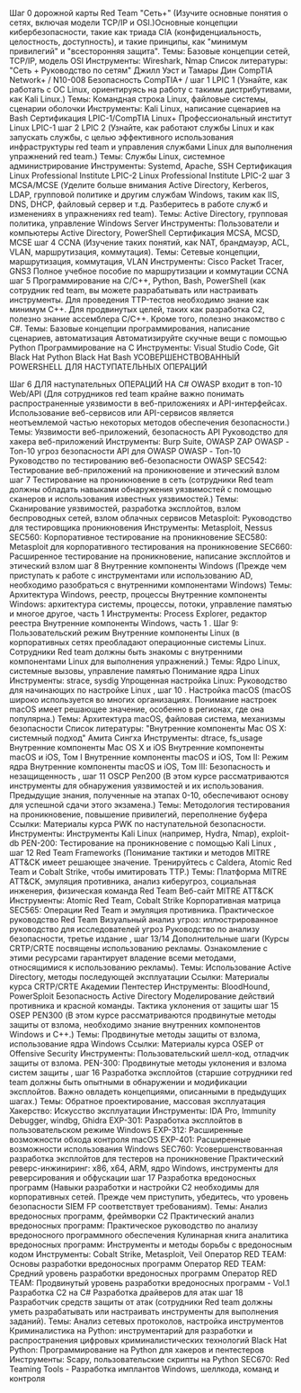 
Шаг 0 дорожной карты Red Team
"Сеть+" (Изучите основные понятия о сетях, включая модели TCP/IP и OSI.)Основные концепции кибербезопасности, такие как триада CIA (конфиденциальность, целостность, доступность), и такие принципы, как "минимум привилегий" и "всесторонняя защита".
Темы: Базовые концепции сетей, TCP/IP, модель OSI
Инструменты: Wireshark, Nmap
Список литературы: "Сеть + Руководство по сетям" Джилл Уэст и Тамары Дин
CompTIA Network+ / N10-008
Безопасность CompTIA+ /
шаг 1
LPIC 1 (Узнайте, как работать с ОС Linux, ориентируясь на работу с такими дистрибутивами, как Kali Linux.)
Темы: Командная строка Linux, файловые системы, сценарии оболочки
Инструменты: Kali Linux, написание сценариев на Bash
Сертификация LPIC-1/CompTIA Linux+
Профессиональный институт Linux LPIC-1
шаг 2
LPIC 2 (Узнайте, как работают службы Linux и как запускать службы, с целью эффективного использования инфраструктуры red team и управления службами Linux для выполнения упражнений red team.)
Темы: Службы Linux, системное администрирование
Инструменты: Systemd, Apache, SSH
Сертификация Linux Professional Institute LPIC-2
Linux Professional Institute LPIC-2
шаг 3
MCSA/MCSE (Уделите больше внимания Active Directory, Kerberos, LDAP, групповой политике и другим службам Windows, таким как IIS, DNS, DHCP, файловый сервер и т.д. Разберитесь в работе служб и изменениях в упражнениях red team).
Темы: Active Directory, групповая политика, управление Windows Server
Инструменты: Пользователи и компьютеры Active Directory, PowerShell
Сертификация MCSA, MCSD, MCSE
шаг 4
CCNA (Изучение таких понятий, как NAT, брандмауэр, ACL, VLAN, маршрутизация, коммутация).
Темы: Сетевые концепции, маршрутизация, коммутация, VLAN
Инструменты: Cisco Packet Tracer, GNS3
Полное учебное пособие по маршрутизации и коммутации CCNA
шаг 5
Программирование на C/C++, Python, Bash, PowerShell (как сотрудник red team, вы можете разрабатывать или настраивать инструменты. Для проведения TTP-тестов необходимо знание как минимум C++. Для продвинутых целей, таких как разработка C2, полезно знание ассемблера C/C++. Кроме того, полезно знакомство с C#.
Темы: Базовые концепции программирования, написание сценариев, автоматизация
Автоматизируйте скучные вещи с помощью Python
Программирование на C
Инструменты: Visual Studio Code, Git
Black Hat Python
Black Hat Bash
УСОВЕРШЕНСТВОВАННЫЙ POWERSHELL ДЛЯ НАСТУПАТЕЛЬНЫХ ОПЕРАЦИЙ

Шаг 6 ДЛЯ наступательных ОПЕРАЦИЙ НА C#
OWASP входит в топ-10 Web/API (Для сотрудников red team крайне важно понимать распространенные уязвимости в веб-приложениях и API-интерфейсах. Использование веб-сервисов или API-сервисов является неотъемлемой частью некоторых методов обеспечения безопасности.)
Темы: Уязвимости веб-приложений, безопасность API
Руководство для хакера веб-приложений
Инструменты: Burp Suite, OWASP ZAP
OWASP - Топ-10 угроз безопасности API для OWASP
OWASP - Топ-10
Руководство по тестированию веб-безопасности OWASP
SEC542: Тестирование веб-приложений на проникновение и этический взлом
шаг 7
Тестирование на проникновение в сеть (сотрудники Red team должны обладать навыками обнаружения уязвимостей с помощью сканеров и использования известных уязвимостей.)
Темы: Сканирование уязвимостей, разработка эксплойтов, взлом беспроводных сетей, взлом облачных сервисов
Metasploit: Руководство для тестировщика проникновения
Инструменты: Metasploit, Nessus
SEC560: Корпоративное тестирование на проникновение
SEC580: Metasploit для корпоративного тестирования на проникновение
SEC660: Расширенное тестирование на проникновение, написание эксплойтов и этический взлом
шаг 8
Внутренние компоненты Windows (Прежде чем приступать к работе с инструментами или использованию AD, необходимо разобраться с внутренними компонентами Windows)
Темы: Архитектура Windows, реестр, процессы
Внутренние компоненты Windows: архитектура системы, процессы, потоки, управление памятью и многое другое, часть 1
Инструменты: Process Explorer, редактор реестра
Внутренние компоненты Windows, часть 1
. Шаг 9: Пользовательский режим
Внутренние компоненты Linux (в корпоративных сетях преобладают операционные системы Linux. Сотрудники Red team должны быть знакомы с внутренними компонентами Linux для выполнения упражнений.)
Темы: Ядро Linux, системные вызовы, управление памятью
Понимание ядра Linux
Инструменты: strace, sysdig
Упрощенная настройка Linux: Руководство для начинающих по настройке Linux
, шаг 10
. Настройка macOS (macOS широко используется во многих организациях. Понимание настроек macOS имеет решающее значение, особенно в регионах, где она популярна.)
Темы: Архитектура macOS, файловая система, механизмы безопасности
Список литературы: "Внутренние компоненты Mac OS X: системный подход" Амита Сингха
Инструменты: dtrace, fs_usage
Внутренние компоненты Mac OS X и iOS
Внутренние компоненты macOS и iOS, Том I Внутренние компоненты
macOS и iOS, Том II: Режим ядра
Внутренние компоненты macOS и iOS, Том III: Безопасность и незащищенность
, шаг 11
OSCP Pen200 (В этом курсе рассматриваются инструменты для обнаружения уязвимостей и их использования. Предыдущие знания, полученные на этапах 0-10, обеспечивают основу для успешной сдачи этого экзамена.)
Темы: Методология тестирования на проникновение, повышение привилегий, переполнение буфера
Ссылки: Материалы курса PWK по наступательной безопасности.
Инструменты: Инструменты Kali Linux (например, Hydra, Nmap), exploit-db
PEN-200: Тестирование на проникновение с помощью Kali Linux
, шаг 12
Red Team Frameworks (Понимание тактики и методов MITRE ATT&CK имеет решающее значение. Тренируйтесь с Caldera, Atomic Red Team и Cobalt Strike, чтобы имитировать TTP.)
Темы: Платформа MITRE ATT&CK, эмуляция противника, анализ киберугроз, социальная инженерия, физическая команда Red Team
Веб-сайт MITRE ATT&CK
Инструменты: Atomic Red Team, Cobalt Strike
Корпоративная матрица
SEC565: Операции Red Team и эмуляция противника.
Практическое руководство Red Team
Визуальный анализ угроз: иллюстрированное руководство для исследователей угроз
Руководство по анализу безопасности, третье издание
, шаг 13/14
Дополнительные шаги (Курсы CRTP/CRTE посвящены использованию рекламы. Ознакомление с этими ресурсами гарантирует владение всеми методами, относящимися к использованию рекламы).
Темы: Использование Active Directory, методы последующей эксплуатации
Ссылки: Материалы курса CRTP/CRTE Академии Пентестер
Инструменты: BloodHound, PowerSploit
Безопасность Active Directory
Моделирование действий противника и красной команды.
Тактика уклонения от защиты
шаг 15
OSEP PEN300 (В этом курсе рассматриваются продвинутые методы защиты от взлома, необходимо знание внутренних компонентов Windows и C++.)
Темы: Продвинутые методы защиты от взлома, использование ядра Windows
Ссылки: Материалы курса OSEP от Offensive Security
Инструменты: Пользовательский шелл-код, отладчик защиты от взлома.
PEN-300: Продвинутые методы уклонения и взлома систем защиты
, шаг 16
Разработка эксплойтов (старшие сотрудники red team должны быть опытными в обнаружении и модификации эксплойтов. Важно овладеть концепциями, описанными в предыдущих шагах.)
Темы: Обратное проектирование, массовая эксплуатация
Хакерство: Искусство эксплуатации
Инструменты: IDA Pro, Immunity Debugger, windbg, Ghidra
EXP-301: Разработка эксплойтов в пользовательском режиме Windows
EXP-312: Расширенные возможности обхода контроля macOS
EXP-401: Расширенные возможности использования Windows
SEC760: Усовершенствованная разработка эксплойтов для тестеров на проникновение
Практический реверс-инжиниринг: x86, x64, ARM, ядро Windows, инструменты для реверсирования и обфускации
шаг 17
Разработка вредоносных программ (Навыки разработки и настройки C2 необходимы для корпоративных сетей. Прежде чем приступить, убедитесь, что уровень безопасности SIEM FP соответствует требованиям).
Темы: Анализ вредоносных программ, фреймворки C2
Практический анализ вредоносных программ: Практическое руководство по анализу вредоносного программного обеспечения
Кулинарная книга аналитика вредоносных программ: Инструменты и методы борьбы с вредоносным кодом
Инструменты: Cobalt Strike, Metasploit, Veil
Оператор RED TEAM: Основы разработки вредоносных программ
Оператор RED TEAM: Средний уровень разработки вредоносных программ
Оператор RED TEAM: Продвинутый уровень разработки вредоносных программ - Vol.1
Разработка C2 на C#
Разработка драйверов для атак
шаг 18
Разработчик средств защиты от атак (сотрудники Red team должны уметь разрабатывать или настраивать инструменты для выполнения заданий).
Темы: Анализ сетевых протоколов, настройка инструментов
Криминалистика на Python: инструментарий для разработки и распространения цифровых криминалистических технологий
Black Hat Python: Программирование на Python для хакеров и пентестеров
Инструменты: Scapy, пользовательские скрипты на Python
SEC670: Red Teaming Tools - Разработка имплантов Windows, шеллкода, команд и контроля

